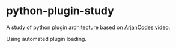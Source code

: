 # python-plugin-study

A study of python plugin architecture based on [ArjanCodes video](https://www.youtube.com/watch?v=iCE1bDoit9Q).

Using automated plugin loading.
